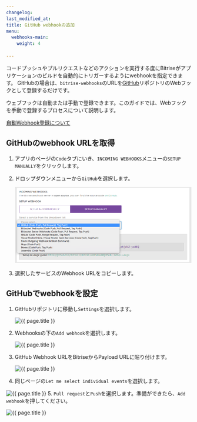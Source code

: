 ```yaml
---
changelog: 
last_modified_at: 
title: GitHub webhookの追加
menu:
  webhooks-main:
    weight: 4

---
```

コードプッシュやプルリクエストなどのアクションを実行する度にBitriseがアプリケーションのビルドを自動的にトリガーするようにwebhookを指定できます。 GitHubの場合は、`bitrise-webhooks`のURLを[GitHub](https://www.github.com)リポジトリのWebフックとして登録するだけです。

ウェブフックは自動または手動で登録できます。このガイドでは、Webフックを手動で登録するプロセスについて説明します。

[自動Webhook登録について](/webhooks/index#setting-up-incoming-webhooks-automatically/)

## GitHubのwebhook URLを取得

1. アプリのページの`Code`タブにいき、`INCOMING WEBHOOKS`メニューの`SETUP MANUALLY`をクリックします。
2. ドロップダウンメニューから`GitHub`を選択します。

   ![{{ page.title }}](/img/github-webhook-1.png)
3. 選択したサービスのWebhook URLをコピーします。

## GitHubでwebhookを設定

1. GitHubリポジトリに移動し`Settings`を選択します。

   ![{{ page.title }}](/img/webhooks/github-webhook-2.png)
2. Webhooksの下の`Add webhook`を選択します。

   ![{{ page.title }}](/img/webhooks/github-webhook-3.png)
3. GitHub Webhook URLをBitriseからPayload URLに貼り付けます。

   ![{{ page.title }}](/img/webhooks/github-webhook-4.png)
4. 同じページの`Let me select individual events`を選択します。

![{{ page.title }}](/img/webhooks/github-webhook-5.png) 5. `Pull request`と`Push`を選択します。準備ができたら、`Add webhook`を押してください。

![{{ page.title }}](/img/webhooks/github-webhook-6.png)
